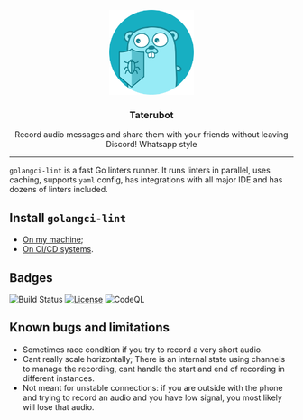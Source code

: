 <p align="center">
  <img alt="taterubot logo" src="assets/go.png" height="150" />
  <h3 align="center">Taterubot</h3>
  <p align="center">Record audio messages and share them with your friends without leaving Discord! Whatsapp style</p>
</p>

---

`golangci-lint` is a fast Go linters runner. It runs linters in parallel, uses caching, supports `yaml` config, has integrations
with all major IDE and has dozens of linters included.

## Install `golangci-lint`

- [On my machine](https://golangci-lint.run/usage/install/#local-installation);
- [On CI/CD systems](https://golangci-lint.run/usage/install/#ci-installation).


## Badges

![Build Status](https://github.com/hectorgabucio/taterubot-dc/actions/workflows/ci.yml/badge.svg)
[![License](https://img.shields.io/badge/license-MIT-green)](./LICENSE.md)
![CodeQL](https://github.com/hectorgabucio/taterubot-dc/actions/workflows/codeql-analysis.yml/badge.svg)


## Known bugs and limitations
- Sometimes race condition if you try to record a very short audio.
- Cant really scale horizontally; There is an internal state using channels to manage the recording, cant handle the start and end of recording in different instances.
- Not meant for unstable connections: if you are outside with the phone and trying to record an audio and you have low signal, you most likely will lose that audio.